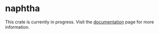 # naphtha

This crate is currently in progress. Visit the [documentation](https://docs.rs/naphtha) page for more information.
